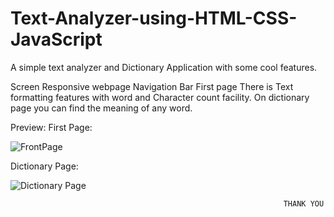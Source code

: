 # Text-Analyzer-using-HTML-CSS-JavaScript
A simple text analyzer and Dictionary Application with some cool features.

Screen Responsive webpage
Navigation Bar
First page There is Text formatting features with word and Character count facility.
On dictionary page you can find the meaning of any word.


Preview:
First Page:

![FrontPage](https://user-images.githubusercontent.com/69724446/237037175-5afa3a3a-6a46-4755-8d92-bdc74206f0f0.png)

Dictionary Page:

![Dictionary Page](https://user-images.githubusercontent.com/69724446/237037273-3f386dc9-a60d-45b9-9297-6f41a6888a30.png)







                                                                 THANK YOU
